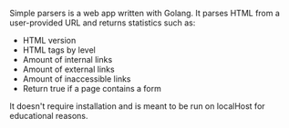 Simple parsers is a web app written with Golang. It parses HTML from a user-provided  URL and returns statistics such as:

* HTML version
* HTML tags by level
* Amount of internal links
* Amount of external links
* Amount of inaccessible links
* Return true if a page contains a form


It doesn't require installation and is meant to be run on localHost for educational reasons.